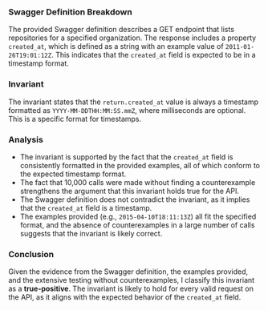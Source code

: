 ### Swagger Definition Breakdown
The provided Swagger definition describes a GET endpoint that lists repositories for a specified organization. The response includes a property `created_at`, which is defined as a string with an example value of `2011-01-26T19:01:12Z`. This indicates that the `created_at` field is expected to be in a timestamp format.

### Invariant
The invariant states that the `return.created_at` value is always a timestamp formatted as `YYYY-MM-DDTHH:MM:SS.mmZ`, where milliseconds are optional. This is a specific format for timestamps.

### Analysis
- The invariant is supported by the fact that the `created_at` field is consistently formatted in the provided examples, all of which conform to the expected timestamp format.
- The fact that 10,000 calls were made without finding a counterexample strengthens the argument that this invariant holds true for the API.
- The Swagger definition does not contradict the invariant, as it implies that the `created_at` field is a timestamp.
- The examples provided (e.g., `2015-04-10T18:11:13Z`) all fit the specified format, and the absence of counterexamples in a large number of calls suggests that the invariant is likely correct.

### Conclusion
Given the evidence from the Swagger definition, the examples provided, and the extensive testing without counterexamples, I classify this invariant as a **true-positive**. The invariant is likely to hold for every valid request on the API, as it aligns with the expected behavior of the `created_at` field.
